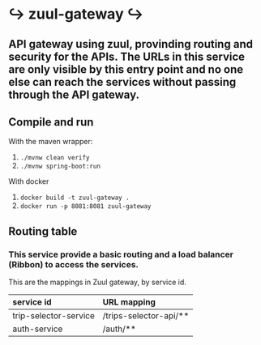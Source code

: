 ↪️ zuul-gateway ↪️
========================================================================================================================

## API gateway using zuul, provinding routing and security for the APIs. The URLs in this service are only visible by this entry point and no one else can reach the services without passing through the API gateway.

## Compile and run

With the maven wrapper:

1) `./mvnw clean verify`
2) `./mvnw spring-boot:run`

With docker

1) `docker build -t zuul-gateway .`
2) `docker run -p 8081:8081 zuul-gateway`

## Routing table
### This service provide a basic routing and a load balancer (Ribbon) to access the services.

This are the mappings in Zuul gateway, by service id.

| service id             | URL mapping            |
| :--------------------- | :--------------------- |
| trip-selector-service  | /trips-selector-api/** |
| auth-service           | /auth/**               |
